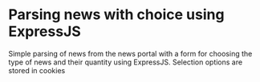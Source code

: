 # Parsing news with choice using ExpressJS
 Simple parsing of news from the news portal with a form for choosing the type of news and their quantity using ExpressJS. Selection options are stored in cookies
 
 
